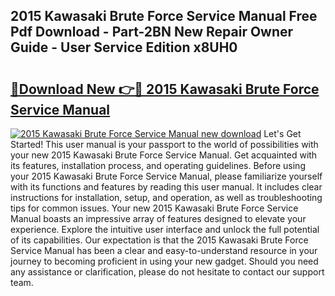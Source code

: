 ## 2015 Kawasaki Brute Force Service Manual Free Pdf Download - Part-2BN New Repair Owner Guide - User Service Edition x8UH0

# <h2><a href="http://bc53003.oget.top/?id=2015+Kawasaki+Brute+Force+Service+Manual">🔗Download New 👉🔴 2015 Kawasaki Brute Force Service Manual</a></h2>

[![2015 Kawasaki Brute Force Service Manual new download](https://i.imgur.com/5g1atiW.png)](http://bc53003.oget.top/?id=2015+Kawasaki+Brute+Force+Service+Manual)
Let's Get Started! This user manual is your passport to the world of possibilities with your new 2015 Kawasaki Brute Force Service Manual. Get acquainted with its features, installation process, and operating guidelines. Before using your 2015 Kawasaki Brute Force Service Manual, please familiarize yourself with its functions and features by reading this user manual. It includes clear instructions for installation, setup, and operation, as well as troubleshooting tips for common issues. Your new 2015 Kawasaki Brute Force Service Manual boasts an impressive array of features designed to elevate your experience. Explore the intuitive user interface and unlock the full potential of its capabilities. Our expectation is that the 2015 Kawasaki Brute Force Service Manual has been a clear and easy-to-understand resource in your journey to becoming proficient in using your new gadget. Should you need any assistance or clarification, please do not hesitate to contact our support team.
